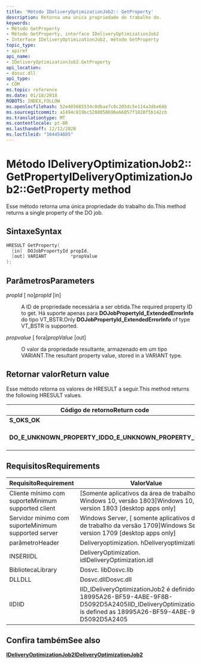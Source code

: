 ```yaml
---
title: 'Método IDeliveryOptimizationJob2:: GetProperty'
description: Retorna uma única propriedade do trabalho do.
keywords:
- Método GetProperty
- Método GetProperty, interface IDeliveryOptimizationJob2
- Interface IDeliveryOptimizationJob2, método GetProperty
topic_type:
- apiref
api_name:
- IDeliveryOptimizationJob2.GetProperty
api_location:
- dosvc.dll
api_type:
- COM
ms.topic: reference
ms.date: 01/18/2018
ROBOTS: INDEX,FOLLOW
ms.openlocfilehash: 52e405685534c0dbae7c8c205dc5e114a3dbe68b
ms.sourcegitcommit: a1494c819bc5200050696e66057f1020f5b142cb
ms.translationtype: MT
ms.contentlocale: pt-BR
ms.lasthandoff: 12/12/2020
ms.locfileid: "104454885"
---
```

# <a name="ideliveryoptimizationjob2getproperty-method"></a><span data-ttu-id="83776-106">Método IDeliveryOptimizationJob2:: GetProperty</span><span class="sxs-lookup"><span data-stu-id="83776-106">IDeliveryOptimizationJob2::GetProperty method</span></span>

<span data-ttu-id="83776-107">Esse método retorna uma única propriedade do trabalho do.</span><span class="sxs-lookup"><span data-stu-id="83776-107">This method returns a single property of the DO job.</span></span>

## <a name="syntax"></a><span data-ttu-id="83776-108">Sintaxe</span><span class="sxs-lookup"><span data-stu-id="83776-108">Syntax</span></span>

```C++
HRESULT GetProperty(
  [in]  DOJobPropertyId propId,
  [out] VARIANT         *propValue
);
```

## <a name="parameters"></a><span data-ttu-id="83776-109">Parâmetros</span><span class="sxs-lookup"><span data-stu-id="83776-109">Parameters</span></span>

<dl> <dt>

<span data-ttu-id="83776-110">*propId* \[ no\]</span><span class="sxs-lookup"><span data-stu-id="83776-110">*propId* \[in\]</span></span>
</dt> <dd>

<span data-ttu-id="83776-111">A ID de propriedade necessária a ser obtida.</span><span class="sxs-lookup"><span data-stu-id="83776-111">The required property ID to get.</span></span> <span data-ttu-id="83776-112">Há suporte apenas para **DOJobPropertyId_ExtendedErrorInfo** do tipo VT_BSTR.</span><span class="sxs-lookup"><span data-stu-id="83776-112">Only **DOJobPropertyId_ExtendedErrorInfo** of type VT_BSTR is supported.</span></span>

</dd> <dt>

<span data-ttu-id="83776-113">*propvalue* \[ fora\]</span><span class="sxs-lookup"><span data-stu-id="83776-113">*propValue* \[out\]</span></span>
</dt> <dd>

<span data-ttu-id="83776-114">O valor da propriedade resultante, armazenado em um tipo VARIANT.</span><span class="sxs-lookup"><span data-stu-id="83776-114">The resultant property value, stored in a VARIANT type.</span></span>

</dd> </dl>

## <a name="return-value"></a><span data-ttu-id="83776-115">Retornar valor</span><span class="sxs-lookup"><span data-stu-id="83776-115">Return value</span></span>

<span data-ttu-id="83776-116">Esse método retorna os valores de HRESULT a seguir.</span><span class="sxs-lookup"><span data-stu-id="83776-116">This method returns the following HRESULT values.</span></span>

| <span data-ttu-id="83776-117">Código de retorno</span><span class="sxs-lookup"><span data-stu-id="83776-117">Return code</span></span>                  | <span data-ttu-id="83776-118">Descrição</span><span class="sxs-lookup"><span data-stu-id="83776-118">Description</span></span>          |
|------------------------------|----------------------|
| <span data-ttu-id="83776-119">**S_OK**</span><span class="sxs-lookup"><span data-stu-id="83776-119">**S_OK**</span></span>                     | <span data-ttu-id="83776-120">Sucesso</span><span class="sxs-lookup"><span data-stu-id="83776-120">Success</span></span>              |
| <span data-ttu-id="83776-121">**DO_E_UNKNOWN_PROPERTY_ID**</span><span class="sxs-lookup"><span data-stu-id="83776-121">**DO_E_UNKNOWN_PROPERTY_ID**</span></span> | <span data-ttu-id="83776-122">ID de propriedade desconhecida.</span><span class="sxs-lookup"><span data-stu-id="83776-122">Unknown property ID.</span></span> |

## <a name="requirements"></a><span data-ttu-id="83776-123">Requisitos</span><span class="sxs-lookup"><span data-stu-id="83776-123">Requirements</span></span>

| <span data-ttu-id="83776-124">Requisito</span><span class="sxs-lookup"><span data-stu-id="83776-124">Requirement</span></span> | <span data-ttu-id="83776-125">Valor</span><span class="sxs-lookup"><span data-stu-id="83776-125">Value</span></span> |
|---------------------------|----------------------------------------------------------------------------------|
| <span data-ttu-id="83776-126">Cliente mínimo com suporte</span><span class="sxs-lookup"><span data-stu-id="83776-126">Minimum supported client</span></span>  | <span data-ttu-id="83776-127">\[Somente aplicativos da área de trabalho do Windows 10, versão 1803\]</span><span class="sxs-lookup"><span data-stu-id="83776-127">Windows 10, version 1803 \[desktop apps only\]</span></span>                                   |
| <span data-ttu-id="83776-128">Servidor mínimo com suporte</span><span class="sxs-lookup"><span data-stu-id="83776-128">Minimum supported server</span></span>  | <span data-ttu-id="83776-129">Windows Server, \[ somente aplicativos da área de trabalho da versão 1709\]</span><span class="sxs-lookup"><span data-stu-id="83776-129">Windows Server, version 1709 \[desktop apps only\]</span></span>                               |
| <span data-ttu-id="83776-130">parâmetro</span><span class="sxs-lookup"><span data-stu-id="83776-130">Header</span></span>                    | <span data-ttu-id="83776-131">Deliveryoptimization. h</span><span class="sxs-lookup"><span data-stu-id="83776-131">Deliveryoptimization.h</span></span>                                                           |
| <span data-ttu-id="83776-132">INSERI</span><span class="sxs-lookup"><span data-stu-id="83776-132">IDL</span></span>                       | <span data-ttu-id="83776-133">DeliveryOptimization. idl</span><span class="sxs-lookup"><span data-stu-id="83776-133">DeliveryOptimization.idl</span></span>                                                         |
| <span data-ttu-id="83776-134">Biblioteca</span><span class="sxs-lookup"><span data-stu-id="83776-134">Library</span></span>                   | <span data-ttu-id="83776-135">Dosvc. lib</span><span class="sxs-lookup"><span data-stu-id="83776-135">Dosvc.lib</span></span>                                                                        |
| <span data-ttu-id="83776-136">DLL</span><span class="sxs-lookup"><span data-stu-id="83776-136">DLL</span></span>                       | <span data-ttu-id="83776-137">Dosvc.dll</span><span class="sxs-lookup"><span data-stu-id="83776-137">Dosvc.dll</span></span>                                                                        |
| <span data-ttu-id="83776-138">IID</span><span class="sxs-lookup"><span data-stu-id="83776-138">IID</span></span>                       | <span data-ttu-id="83776-139">IID_IDeliveryOptimizationJob2 é definido como 18995A26-BF59-4ABE-9F8B-D5092D5A2405</span><span class="sxs-lookup"><span data-stu-id="83776-139">IID_IDeliveryOptimizationJob2 is defined as 18995A26-BF59-4ABE-9F8B-D5092D5A2405</span></span> |

## <a name="see-also"></a><span data-ttu-id="83776-140">Confira também</span><span class="sxs-lookup"><span data-stu-id="83776-140">See also</span></span>

[<span data-ttu-id="83776-141">**IDeliveryOptimizationJob2**</span><span class="sxs-lookup"><span data-stu-id="83776-141">**IDeliveryOptimizationJob2**</span></span>](ideliveryoptimizationjob2.md)
